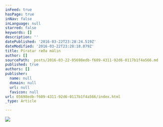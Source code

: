 ```yaml
---
inFeed: true
hasPage: true
inNav: false
inLanguage: null
starred: false
keywords: []
description: ''
datePublished: '2016-03-22T23:28:24.519Z'
dateModified: '2016-03-22T23:28:18.879Z'
title: Píratar ræða málin
author: []
sourcePath: _posts/2016-03-22-05698edb-f609-4311-92d6-0117b1f4a566.md
published: true
authors: []
publisher:
  name: null
  domain: null
  url: null
  favicon: null
url: 05698edb-f609-4311-92d6-0117b1f4a566/index.html
_type: Article

---
```

![](https://the-grid-user-content.s3-us-west-2.amazonaws.com/2da4b0a1-09cf-431b-8857-d225957bba23.jpg)